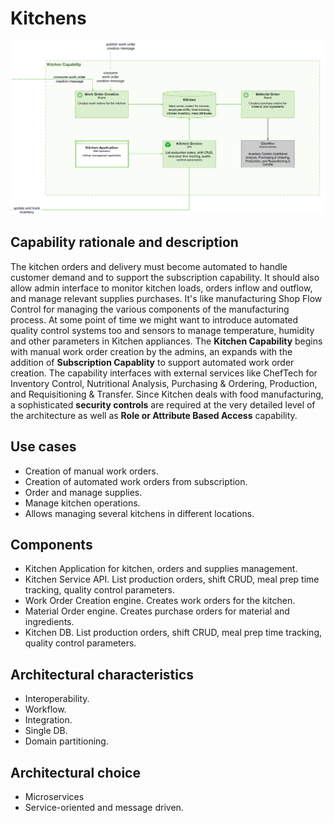 # Kitchens

![image](../Images/Kitchen.png) 

## Capability rationale and description

The kitchen orders and delivery must become automated to handle customer demand and to support the subscription capability. It should also allow admin interface to monitor kitchen loads, orders inflow and outflow, and manage relevant supplies purchases. It's like manufacturing Shop Flow Control for managing the various components of the manufacturing process. At some point of time we might want to introduce automated quality control systems too and sensors to manage temperature, humidity and other parameters in Kitchen appliances. The __Kitchen Capability__ begins with manual work order creation by the admins, an expands with the addition of __Subscription Capablity__ to support automated work order creation. The capability interfaces with external services like ChefTech for Inventory Control, Nutritional Analysis, Purchasing & Ordering, Production, and Requisitioning & Transfer. Since Kitchen deals with food manufacturing, a sophisticated __security controls__ are required at the very detailed level of the architecture as well as __Role or Attribute Based Access__ capability.

## Use cases

* Creation of manual work orders.
* Creation of automated work orders from subscription.
* Order and manage supplies.
* Manage kitchen operations.
* Allows managing several kitchens in different locations.

## Components

* Kitchen Application for kitchen, orders and supplies management.
* Kitchen Service API. List production orders, shift CRUD, meal prep time tracking, quality control parameters.
* Work Order Creation engine. Creates work orders for the kitchen.
* Material Order engine. Creates purchase orders for material and ingredients.
* Kitchen DB. List production orders, shift CRUD, meal prep time tracking, quality control parameters. 

## Architectural characteristics

* Interoperability.
* Workflow.
* Integration.
* Single DB.
* Domain partitioning.

## Architectural choice

* Microservices 
* Service-oriented and message driven.

